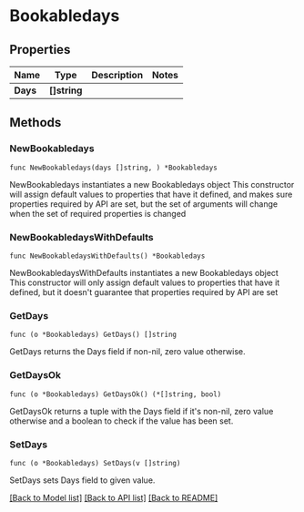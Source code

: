 # Bookabledays

## Properties

Name | Type | Description | Notes
------------ | ------------- | ------------- | -------------
**Days** | **[]string** |  | 

## Methods

### NewBookabledays

`func NewBookabledays(days []string, ) *Bookabledays`

NewBookabledays instantiates a new Bookabledays object
This constructor will assign default values to properties that have it defined,
and makes sure properties required by API are set, but the set of arguments
will change when the set of required properties is changed

### NewBookabledaysWithDefaults

`func NewBookabledaysWithDefaults() *Bookabledays`

NewBookabledaysWithDefaults instantiates a new Bookabledays object
This constructor will only assign default values to properties that have it defined,
but it doesn't guarantee that properties required by API are set

### GetDays

`func (o *Bookabledays) GetDays() []string`

GetDays returns the Days field if non-nil, zero value otherwise.

### GetDaysOk

`func (o *Bookabledays) GetDaysOk() (*[]string, bool)`

GetDaysOk returns a tuple with the Days field if it's non-nil, zero value otherwise
and a boolean to check if the value has been set.

### SetDays

`func (o *Bookabledays) SetDays(v []string)`

SetDays sets Days field to given value.



[[Back to Model list]](../README.md#documentation-for-models) [[Back to API list]](../README.md#documentation-for-api-endpoints) [[Back to README]](../README.md)


